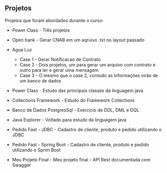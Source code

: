 ## Projetos



Projetos que foram abordados durante o curso:

* Power Class - Três projetos
* Open bank - Gerar CNAB em um aqruivo .txt no layout passado
* Agua Luz
   * Case 1 - Gerar Notificacao de Contrato
   * Case 2 - Dois projetos, um para gerar um arquivo com contrato e outro para ler e gerar uma mensagem
   * Case 3 - O mesmo que o case 2, contudo as informações virão de um banco de dados 
* Power Class - Estudo das principais classes da linguagem java
        
        
* Collections Framework - Estudo do Framework Collections

* Banco de Dados PostgresSql - Exercicio de DDL, DML e DQL

* Java Explorer - Voltado para estudo da linguagem java

* Pedido Fast - JDBC - Cadastro de cliente, produto e pedido utilizando o JDBC

* Pedido Fast - Spring Boot - Cadastro de cliente, produto e pedido utilizando o Sprim Boot

* Meu Projeto Final - Meu projeto final - API Rest documentada com Swagger
